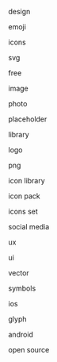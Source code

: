 design

emoji

icons

svg

free

image

photo

placeholder

library

logo

png

icon library

icon pack

icons set

social media

ux

ui

vector

symbols

ios

glyph

android

open source
